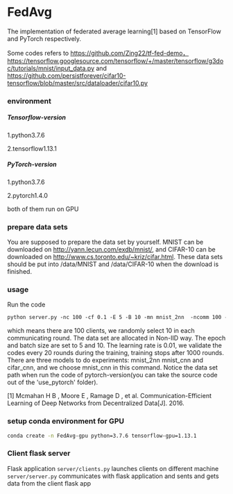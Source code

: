 # FedAvg

The implementation of federated average learning[1]  based on TensorFlow and PyTorch respectively.

Some codes refers to https://github.com/Zing22/tf-fed-demo， https://tensorflow.googlesource.com/tensorflow/+/master/tensorflow/g3doc/tutorials/mnist/input_data.py and  https://github.com/persistforever/cifar10-tensorflow/blob/master/src/dataloader/cifar10.py

### environment
##### Tensorflow-version

1.python3.7.6

2.tensorflow1.13.1

##### PyTorch-version

1.python3.7.6

2.pytorch1.4.0

both of them run on GPU

### prepare data sets

You are supposed to prepare the data set by yourself. MNIST can be downloaded on http://yann.lecun.com/exdb/mnist/, and CIFAR-10 can be downloaded on http://www.cs.toronto.edu/~kriz/cifar.html. These data sets should be put into /data/MNIST and /data/CIFAR-10 when the download is finished.

### usage

Run the code

```asp
python server.py -nc 100 -cf 0.1 -E 5 -B 10 -mn mnist_2nn  -ncomm 100 -iid 0 -lr 0.01 -vf 20 -g 0
```

which means there are 100 clients,  we randomly select 10 in each communicating round.  The data set are allocated in Non-IID way.  The epoch and batch size are set to 5 and 10. The learning rate is 0.01, we validate the codes every 20 rounds during the training, training stops after 1000 rounds. There are three models to do experiments: mnist_2nn mnist_cnn and cifar_cnn, and we choose mnist_cnn in this command. Notice the data set path when run the code of pytorch-version(you can take the source code out of the 'use_pytorch' folder). 



[1] Mcmahan H B , Moore E , Ramage D , et al. Communication-Efficient Learning of Deep Networks from Decentralized Data[J]. 2016.

### setup conda environment for GPU
```bash
conda create -n FedAvg-gpu python=3.7.6 tensorflow-gpu=1.13.1
```

### Client flask server

Flask application `server/clients.py` launches clients on different machine
`server/server.py` communicates with flask application and sents and gets data from the client flask app